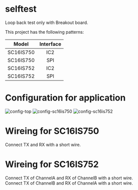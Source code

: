 # selftest
Loop back test only with Breakout board.   

This project has the following patterns:

|Model|Interface|
|:-:|:-:|
|SC16IS750|IC2|
|SC16IS750|SPI|
|SC16IS752|IC2|
|SC16IS752|SPI|

# Configuration for application
![config-top](https://github.com/nopnop2002/esp-idf-sc16is750/assets/6020549/a585a00a-8d99-4acc-8db6-ff8c5acd3b49)
![config-sc16is750](https://github.com/nopnop2002/esp-idf-sc16is750/assets/6020549/a0287257-fe27-439e-99a1-6aca577b76c9)
![config-sc16is752](https://github.com/nopnop2002/esp-idf-sc16is750/assets/6020549/be7d469d-a471-40c2-8df3-95c344a83353)


# Wireing for SC16IS750  
Connect TX and RX with a short wire.   

# Wireing for SC16IS752  
Connect TX of ChannelA and RX of ChannelB with a short wire.   
Connect TX of ChannelB and RX of ChannelA with a short wire.   

